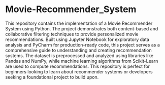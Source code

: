 # Movie-Recommender_System
This repository contains the implementation of a Movie Recommender System using Python. The project demonstrates both content-based and collaborative filtering techniques to provide personalized movie recommendations. Built using Jupyter Notebook for exploratory data analysis and PyCharm for production-ready code, this project serves as a comprehensive guide to understanding and creating recommendation systems. The dataset is preprocessed and analyzed using libraries like Pandas and NumPy, while machine learning algorithms from Scikit-Learn are used to compute recommendations. This repository is perfect for beginners looking to learn about recommender systems or developers seeking a foundational project to build upon.
